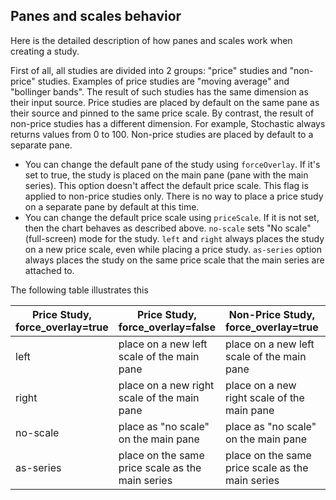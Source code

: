 ## Panes and scales behavior

Here is the detailed description of how panes and scales work when creating a study.

First of all, all studies are divided into 2 groups: "price" studies and "non-price" studies. Examples of price studies are "moving average" and "bollinger bands". The result of such studies has the same dimension as their input source. Price studies are placed by default on the same pane as their source and pinned to the same price scale. By contrast, the result of non-price studies has a different dimension. For example, Stochastic always returns values from 0 to 100. Non-price studies are placed by default to a separate pane.

* You can change the default pane of the study using `forceOverlay`. If it's set to true, the study is placed on the main pane (pane with the main series). This option doesn't affect the default price scale. This flag is applied to non-price studies only. There is no way to place a price study on a separate pane by default at this time.
* You can change the default price scale using `priceScale`. If it is not set, then the chart behaves as described above. `no-scale` sets "No scale" (full-screen) mode for the study. `left` and `right` always places the study on a new price scale, even while placing a price study. `as-series` option always places the study on the same price scale that the main series are attached to.

The following table illustrates this

| Price Study, force_overlay=true | Price Study, force_overlay=false | Non-Price Study, force_overlay=true | Non-Price Study, force_overlay=false |
|---|---|---|---|
|left|place on a new left scale of the main pane|place on a new left scale of the main pane|place on a new left scale of the main pane|place on a new left scale of a new pane
|right|place on a new right scale of the main pane|place on a new right scale of the main pane|place on a new right scale of the main pane|place on a new right scale of a new pane
|no-scale|place as "no scale" on the main pane|place as "no scale" on the main pane|place as "no scale" on the main pane|place as "no scale" on a new pane
|as-series|place on the same price scale as the main series|place on the same price scale as the main series|place on the same price scale as the main series|place on a separate pane on the right price scale
